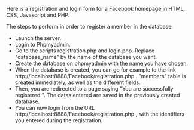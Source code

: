Here is a registration and login form for a Facebook homepage in HTML, CSS, Javascript and PHP.

The steps to perform in order to register a member in the database: 

- Launch the server.
- Login to Phpmyadmin.
- Go to the scripts registration.php and login.php. Replace "database_name" by the name of the database you want.
- Create the database on phpmyadmin with the name you have chosen.
- When the database is created, you can go for example to the link http://localhost:8888/Facebook/registration.php . "members" table is created immediately, as well as the different fields.
- Then, you are redirected to a page saying "You are successfully registered!". The datas entered are saved in the previously created database.
- You can now login from the URL http://localhost:8888/Facebook/registration.php , with the identifiers you entered during the registration.
